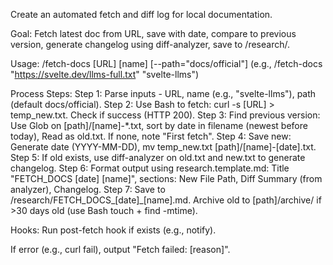Create an automated fetch and diff log for local documentation.

Goal: Fetch latest doc from URL, save with date, compare to previous version, generate changelog using diff-analyzer, save to /research/.

Usage: /fetch-docs [URL] [name] [--path="docs/official"] (e.g., /fetch-docs "https://svelte.dev/llms-full.txt" "svelte-llms")

Process Steps:
Step 1: Parse inputs - URL, name (e.g., "svelte-llms"), path (default docs/official).
Step 2: Use Bash to fetch: curl -s [URL] > temp_new.txt. Check if success (HTTP 200).
Step 3: Find previous version: Use Glob on [path]/[name]-*.txt, sort by date in filename (newest before today), Read as old.txt. If none, note "First fetch".
Step 4: Save new: Generate date (YYYY-MM-DD), mv temp_new.txt [path]/[name]-[date].txt.
Step 5: If old exists, use diff-analyzer on old.txt and new.txt to generate changelog.
Step 6: Format output using research.template.md: Title "FETCH_DOCS [date] [name]", sections: New File Path, Diff Summary (from analyzer), Changelog.
Step 7: Save to /research/FETCH_DOCS_[date]_[name].md. Archive old to [path]/archive/ if >30 days old (use Bash touch + find -mtime).

Hooks: Run post-fetch hook if exists (e.g., notify).

If error (e.g., curl fail), output "Fetch failed: [reason]".